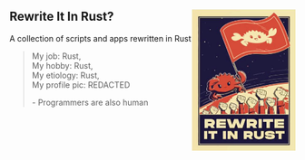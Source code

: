 ## Rewrite It In Rust? <a href="https://www.rust-lang.org/"><img src="./ref/rewrite.jpg" align="right" height="250" /></a>

A collection of scripts and apps rewritten in Rust

> My job: Rust,  
> My hobby: Rust,  
> My etiology: Rust,  
> My profile pic: REDACTED  
>
> \- Programmers are also human